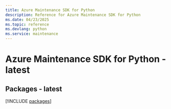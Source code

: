 ```yaml
---
title: Azure Maintenance SDK for Python
description: Reference for Azure Maintenance SDK for Python
ms.date: 04/23/2025
ms.topic: reference
ms.devlang: python
ms.service: maintenance
---
```

# Azure Maintenance SDK for Python - latest
## Packages - latest
[!INCLUDE [packages](maintenance-index.md)]